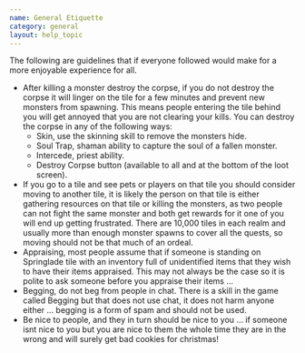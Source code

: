 ```yaml
---
name: General Etiquette
category: general
layout: help_topic
---
```

The following are guidelines that if everyone followed would make for a more enjoyable experience for all.

*   After killing a monster destroy the corpse, if you do not destroy the corpse it will linger on the tile for a few minutes and prevent new monsters from spawning. This means people entering the tile behind you will get annoyed that you are not clearing your kills. You can destroy the corpse in any of the following ways:
    *   Skin, use the skinning skill to remove the monsters hide.
    *   Soul Trap, shaman ability to capture the soul of a fallen monster.
    *   Intercede, priest ability.
    *   Destroy Corpse button (available to all and at the bottom of the loot screen).
*   If you go to a tile and see pets or players on that tile you should consider moving to another tile, it is likely the person on that tile is either gathering resources on that tile or killing the monsters, as two people can not fight the same monster and both get rewards for it one of you will end up getting frustrated. There are 10,000 tiles in each realm and usually more than enough monster spawns to cover all the quests, so moving should not be that much of an ordeal.
*   Appraising, most people assume that if someone is standing on Springlade tile with an inventory full of unidentified items that they wish to have their items appraised. This may not always be the case so it is polite to ask someone before you appraise their items ...
*   Begging, do not beg from people in chat. There is a skill in the game called Begging but that does not use chat, it does not harm anyone either ... begging is a form of spam and should not be used.
*   Be nice to people, and they in turn should be nice to you ... if someone isnt nice to you but you are nice to them the whole time they are in the wrong and will surely get bad cookies for christmas!